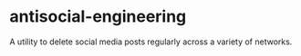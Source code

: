 # antisocial-engineering
A utility to delete social media posts regularly across a variety of networks.
